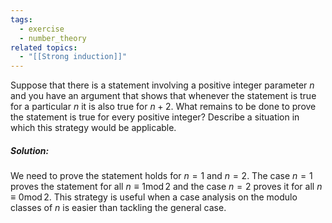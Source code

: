 ```yaml
---
tags:
  - exercise
  - number_theory
related topics:
  - "[[Strong induction]]"
---
```

Suppose that there is a statement involving a positive integer parameter $n$ and you have an argument that shows that whenever the statement is true for a particular $n$ it is also true for $n + 2$. What remains to be done to prove the statement is true for every positive integer? Describe a situation in which this strategy would be applicable.
##### Solution:
We need to prove the statement holds for $n=1$ and $n=2$. The case $n=1$ proves the statement for all $n\equiv 1 \operatorname{mod} 2$ and the case $n=2$ proves it for all $n\equiv 0\operatorname{mod} 2$. This strategy is useful when a case analysis on the modulo classes of $n$ is easier than tackling the general case.